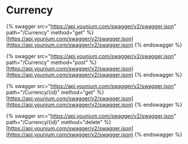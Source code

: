 # Currency

{% swagger src="https://api.younium.com/swagger/v2/swagger.json" path="/Currency" method="get" %}
[https://api.younium.com/swagger/v2/swagger.json](https://api.younium.com/swagger/v2/swagger.json)
{% endswagger %}

{% swagger src="https://api.younium.com/swagger/v2/swagger.json" path="/Currency" method="post" %}
[https://api.younium.com/swagger/v2/swagger.json](https://api.younium.com/swagger/v2/swagger.json)
{% endswagger %}

{% swagger src="https://api.younium.com/swagger/v2/swagger.json" path="/Currency/{id}" method="get" %}
[https://api.younium.com/swagger/v2/swagger.json](https://api.younium.com/swagger/v2/swagger.json)
{% endswagger %}

{% swagger src="https://api.younium.com/swagger/v2/swagger.json" path="/Currency/{id}" method="delete" %}
[https://api.younium.com/swagger/v2/swagger.json](https://api.younium.com/swagger/v2/swagger.json)
{% endswagger %}
